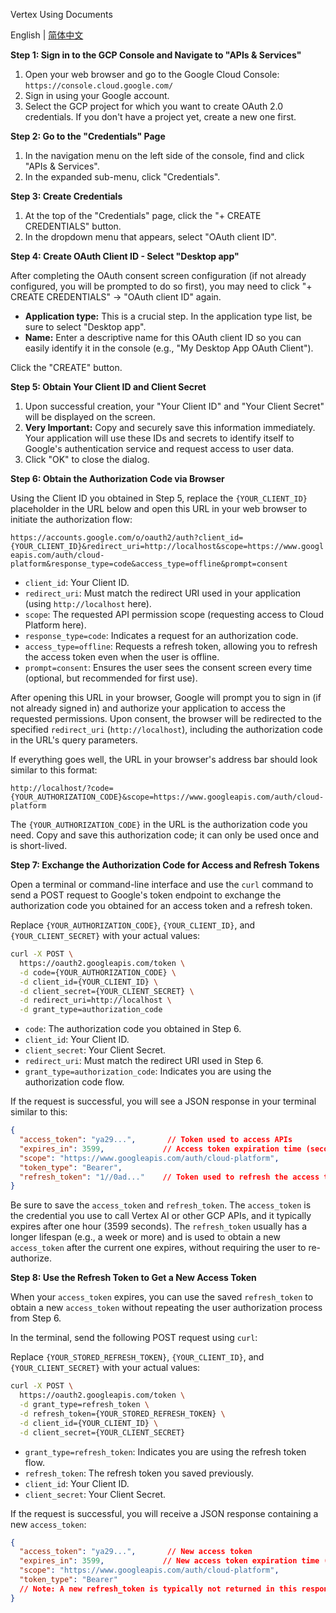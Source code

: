 Vertex Using Documents

English | [简体中文](./vertex_zh.md)

**Step 1: Sign in to the GCP Console and Navigate to "APIs & Services"**

1.  Open your web browser and go to the Google Cloud Console: `https://console.cloud.google.com/`
2.  Sign in using your Google account.
3.  Select the GCP project for which you want to create OAuth 2.0 credentials. If you don't have a project yet, create a new one first.

**Step 2: Go to the "Credentials" Page**

1.  In the navigation menu on the left side of the console, find and click "APIs & Services".
2.  In the expanded sub-menu, click "Credentials".

**Step 3: Create Credentials**

1.  At the top of the "Credentials" page, click the "+ CREATE CREDENTIALS" button.
2.  In the dropdown menu that appears, select "OAuth client ID".

**Step 4: Create OAuth Client ID - Select "Desktop app"**

After completing the OAuth consent screen configuration (if not already configured, you will be prompted to do so first), you may need to click "+ CREATE CREDENTIALS" -> "OAuth client ID" again.

*   **Application type:** This is a crucial step. In the application type list, be sure to select "Desktop app".
*   **Name:** Enter a descriptive name for this OAuth client ID so you can easily identify it in the console (e.g., "My Desktop App OAuth Client").

Click the "CREATE" button.

**Step 5: Obtain Your Client ID and Client Secret**

1.  Upon successful creation, your "Your Client ID" and "Your Client Secret" will be displayed on the screen.
2.  **Very Important:** Copy and securely save this information immediately. Your application will use these IDs and secrets to identify itself to Google's authentication service and request access to user data.
3.  Click "OK" to close the dialog.

**Step 6: Obtain the Authorization Code via Browser**

Using the Client ID you obtained in Step 5, replace the `{YOUR_CLIENT_ID}` placeholder in the URL below and open this URL in your web browser to initiate the authorization flow:

`https://accounts.google.com/o/oauth2/auth?client_id={YOUR_CLIENT_ID}&redirect_uri=http://localhost&scope=https://www.googleapis.com/auth/cloud-platform&response_type=code&access_type=offline&prompt=consent`

*   `client_id`: Your Client ID.
*   `redirect_uri`: Must match the redirect URI used in your application (using `http://localhost` here).
*   `scope`: The requested API permission scope (requesting access to Cloud Platform here).
*   `response_type=code`: Indicates a request for an authorization code.
*   `access_type=offline`: Requests a refresh token, allowing you to refresh the access token even when the user is offline.
*   `prompt=consent`: Ensures the user sees the consent screen every time (optional, but recommended for first use).

After opening this URL in your browser, Google will prompt you to sign in (if not already signed in) and authorize your application to access the requested permissions. Upon consent, the browser will be redirected to the specified `redirect_uri` (`http://localhost`), including the authorization code in the URL's query parameters.

If everything goes well, the URL in your browser's address bar should look similar to this format:

`http://localhost/?code={YOUR_AUTHORIZATION_CODE}&scope=https://www.googleapis.com/auth/cloud-platform`

The `{YOUR_AUTHORIZATION_CODE}` in the URL is the authorization code you need. Copy and save this authorization code; it can only be used once and is short-lived.

**Step 7: Exchange the Authorization Code for Access and Refresh Tokens**

Open a terminal or command-line interface and use the `curl` command to send a POST request to Google's token endpoint to exchange the authorization code you obtained for an access token and a refresh token.

Replace `{YOUR_AUTHORIZATION_CODE}`, `{YOUR_CLIENT_ID}`, and `{YOUR_CLIENT_SECRET}` with your actual values:

```bash
curl -X POST \
  https://oauth2.googleapis.com/token \
  -d code={YOUR_AUTHORIZATION_CODE} \
  -d client_id={YOUR_CLIENT_ID} \
  -d client_secret={YOUR_CLIENT_SECRET} \
  -d redirect_uri=http://localhost \
  -d grant_type=authorization_code
```

*   `code`: The authorization code you obtained in Step 6.
*   `client_id`: Your Client ID.
*   `client_secret`: Your Client Secret.
*   `redirect_uri`: Must match the redirect URI used in Step 6.
*   `grant_type=authorization_code`: Indicates you are using the authorization code flow.

If the request is successful, you will see a JSON response in your terminal similar to this:

```json
{
  "access_token": "ya29...",       // Token used to access APIs
  "expires_in": 3599,             // Access token expiration time (seconds)
  "scope": "https://www.googleapis.com/auth/cloud-platform",
  "token_type": "Bearer",
  "refresh_token": "1//0ad..."    // Token used to refresh the access token
}
```

Be sure to save the `access_token` and `refresh_token`. The `access_token` is the credential you use to call Vertex AI or other GCP APIs, and it typically expires after one hour (3599 seconds). The `refresh_token` usually has a longer lifespan (e.g., a week or more) and is used to obtain a new `access_token` after the current one expires, without requiring the user to re-authorize.

**Step 8: Use the Refresh Token to Get a New Access Token**

When your `access_token` expires, you can use the saved `refresh_token` to obtain a new `access_token` without repeating the user authorization process from Step 6.

In the terminal, send the following POST request using `curl`:

Replace `{YOUR_STORED_REFRESH_TOKEN}`, `{YOUR_CLIENT_ID}`, and `{YOUR_CLIENT_SECRET}` with your actual values:

```bash
curl -X POST \
  https://oauth2.googleapis.com/token \
  -d grant_type=refresh_token \
  -d refresh_token={YOUR_STORED_REFRESH_TOKEN} \
  -d client_id={YOUR_CLIENT_ID} \
  -d client_secret={YOUR_CLIENT_SECRET}
```

*   `grant_type=refresh_token`: Indicates you are using the refresh token flow.
*   `refresh_token`: The refresh token you saved previously.
*   `client_id`: Your Client ID.
*   `client_secret`: Your Client Secret.

If the request is successful, you will receive a JSON response containing a new `access_token`:

```json
{
  "access_token": "ya29...",       // New access token
  "expires_in": 3599,             // New access token expiration time (seconds)
  "scope": "https://www.googleapis.com/auth/cloud-platform",
  "token_type": "Bearer"
  // Note: A new refresh_token is typically not returned in this response unless the old one is about to expire or Google's policy changes.
}
```